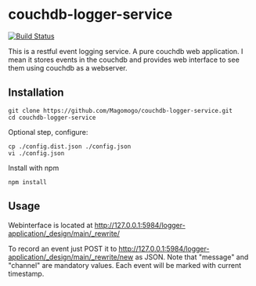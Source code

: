 couchdb-logger-service
======================

[![Build Status](https://travis-ci.org/Magomogo/couchdb-logger-service.png)](https://travis-ci.org/Magomogo/couchdb-logger-service)

This is a restful event logging service. A pure couchdb web application. I mean it stores events in the couchdb and provides web interface to see them using couchdb as a webserver.

Installation
------------

    git clone https://github.com/Magomogo/couchdb-logger-service.git
    cd couchdb-logger-service
  
Optional step, configure:
  
    cp ./config.dist.json ./config.json
    vi ./config.json
  
  
Install with npm

    npm install
    
Usage
-----

Webinterface is located at http://127.0.0.1:5984/logger-application/_design/main/_rewrite/

To record an event just POST it to http://127.0.0.1:5984/logger-application/_design/main/_rewrite/new as JSON. Note
that "message" and "channel" are mandatory values. Each event will be marked with current timestamp.

